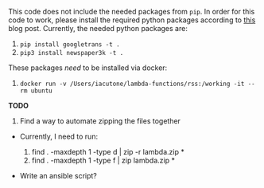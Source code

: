 This code does not include the needed packages from `pip`. In order for this code to work, please install the required python packages according to [this](https://medium.freecodecamp.org/escaping-lambda-function-hell-using-docker-40b187ec1e48) blog post. Currently, the needed python packages are:

1. `pip install googletrans -t .`
1. `pip3 install newspaper3k -t .`

These packages _need_ to be installed via docker:
1. `docker run -v /Users/iacutone/lambda-functions/rss:/working -it --rm ubuntu`

__TODO__

1. Find a way to automate zipping the files together
  - Currently, I need to run:
      1. find . -maxdepth 1 -type d | zip -r lambda.zip *
      1. find . -maxdepth 1 -type f | zip lambda.zip *

  - Write an ansible script?

